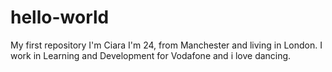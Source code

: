 # hello-world
My first repository
I'm Ciara
I'm 24, from Manchester and living in London. I work in Learning and Development for Vodafone and i love dancing. 
